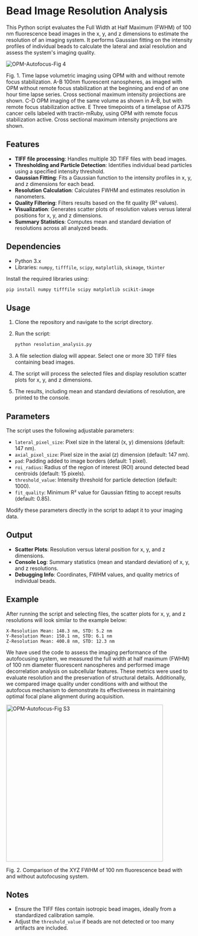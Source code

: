 # Bead Image Resolution Analysis

This Python script evaluates the Full Width at Half Maximum (FWHM) of 100 nm fluorescence bead images in the x, y, and z dimensions to estimate the resolution of an imaging system. 
It performs Gaussian fitting on the intensity profiles of individual beads to calculate the lateral and axial resolution and assess the system's imaging quality.

![OPM-Autofocus-Fig 4](https://github.com/user-attachments/assets/27e0122d-49aa-464d-a5e4-3b5ff4cd2925)

Fig. 1. Time lapse volumetric imaging using OPM with and without remote focus stabilization. A-B 100nm fluorescent nanospheres, as imaged with OPM without remote focus stabilization at the beginning 
and end of an one hour time lapse series. Cross sectional maximum intensity projections are shown. C-D OPM imaging of the same volume as shown in A-B, but with remote focus stabilization active. 
E Three timepoints of a timelapse of A375 cancer cells labeled with tractin-mRuby, using OPM with remote focus stabilization active. Cross sectional maximum intensity projections are shown.
## Features

- **TIFF file processing**: Handles multiple 3D TIFF files with bead images.
- **Thresholding and Particle Detection**: Identifies individual bead particles using a specified intensity threshold.
- **Gaussian Fitting**: Fits a Gaussian function to the intensity profiles in x, y, and z dimensions for each bead.
- **Resolution Calculation**: Calculates FWHM and estimates resolution in nanometers.
- **Quality Filtering**: Filters results based on the fit quality (R² values).
- **Visualization**: Generates scatter plots of resolution values versus lateral positions for x, y, and z dimensions.
- **Summary Statistics**: Computes mean and standard deviation of resolutions across all analyzed beads.

## Dependencies

- Python 3.x
- Libraries: `numpy`, `tifffile`, `scipy`, `matplotlib`, `skimage`, `tkinter`

Install the required libraries using:

```bash
pip install numpy tifffile scipy matplotlib scikit-image
```

## Usage

1. Clone the repository and navigate to the script directory.
2. Run the script:

   ```bash
   python resolution_analysis.py
   ```

3. A file selection dialog will appear. Select one or more 3D TIFF files containing bead images.
4. The script will process the selected files and display resolution scatter plots for x, y, and z dimensions.
5. The results, including mean and standard deviations of resolution, are printed to the console.

## Parameters

The script uses the following adjustable parameters:

- `lateral_pixel_size`: Pixel size in the lateral (x, y) dimensions (default: 147 nm).
- `axial_pixel_size`: Pixel size in the axial (z) dimension (default: 147 nm).
- `pad`: Padding added to image borders (default: 1 pixel).
- `roi_radius`: Radius of the region of interest (ROI) around detected bead centroids (default: 15 pixels).
- `threshold_value`: Intensity threshold for particle detection (default: 1000).
- `fit_quality`: Minimum R² value for Gaussian fitting to accept results (default: 0.85).

Modify these parameters directly in the script to adapt it to your imaging data.

## Output

- **Scatter Plots**: Resolution versus lateral position for x, y, and z dimensions.
- **Console Log**: Summary statistics (mean and standard deviation) of x, y, and z resolutions.
- **Debugging Info**: Coordinates, FWHM values, and quality metrics of individual beads.

## Example

After running the script and selecting files, the scatter plots for x, y, and z resolutions will look similar to the example below:

```
X-Resolution Mean: 148.3 nm, STD: 5.2 nm
Y-Resolution Mean: 150.1 nm, STD: 6.1 nm
Z-Resolution Mean: 400.8 nm, STD: 12.3 nm
```

We have used the code to assess the imaging performance of the autofocusing system, we measured the full width at half maximum (FWHM) of 100 nm diameter fluorescent nanospheres 
and performed image decorrelation analysis on subcellular features. These metrics were used to evaluate resolution and the preservation of structural details. 
Additionally, we compared image quality under conditions with and without the autofocus mechanism to demonstrate its effectiveness in maintaining optimal focal plane alignment during acquisition.

<img width="424" alt="OPM-Autofocus-Fig S3" src="https://github.com/user-attachments/assets/e76a26b8-b536-4374-858a-05700b5ff571">

Fig. 2. Comparison of the XYZ FWHM of 100 nm fluorescence bead with and without autofocusing system.

## Notes

- Ensure the TIFF files contain isotropic bead images, ideally from a standardized calibration sample.
- Adjust the `threshold_value` if beads are not detected or too many artifacts are included.
